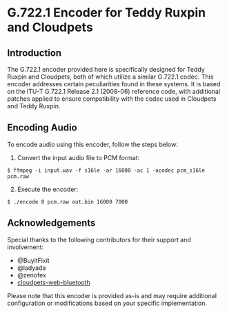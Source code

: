 # G.722.1 Encoder for Teddy Ruxpin and Cloudpets

## Introduction
The G.722.1 encoder provided here is specifically designed for Teddy Ruxpin and Cloudpets, both of which utilize a similar G.722.1 codec. This encoder addresses certain peculiarities found in these systems. It is based on the ITU-T G.722.1 Release 2.1 (2008-06) reference code, with additional patches applied to ensure compatibility with the codec used in Cloudpets and Teddy Ruxpin.

## Encoding Audio
To encode audio using this encoder, follow the steps below:

1. Convert the input audio file to PCM format:
```
$ ffmpeg -i input.wav -f s16le -ar 16000 -ac 1 -acodec pcm_s16le pcm.raw
```
2. Execute the encoder:
```
$ ./encode 0 pcm.raw out.bin 16000 7000
```

## Acknowledgements
Special thanks to the following contributors for their support and involvement:
- @BuyitFixit
- @ladyada
- @zenofex
- [cloudpets-web-bluetooth](https://github.com/pdjstone/cloudpets-web-bluetooth)

Please note that this encoder is provided as-is and may require additional configuration or modifications based on your specific implementation.